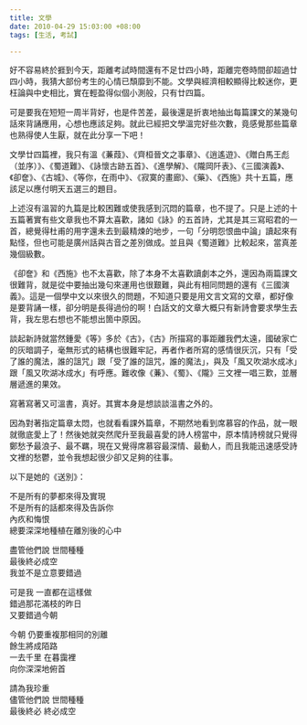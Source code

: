 ```yaml
---
title: 文學
date: 2010-04-29 15:03:00 +08:00
tags: [生活, 考試]

---
```


 好不容易終於捱到今天，距離考試時間還有不足廿四小時，距離完卷時間卻超過廿四小時，我猜大部份考生的心情已頹靡到不能。文學與經濟相較顯得比較迷你，更枉論與中史相比，實在輕盈得似個小測般，只有廿四篇。  
  
 可是要我在短短一周半背好，也是件苦差，最後還是折衷地抽出每篇課文的某幾句話來背誦應用，心想也應該足夠。就此已經把文學溫完好些次數，竟感覺那些篇章也熟得使人生厭，就在此分享一下吧！  
  
 文學廿四篇裡，我只有溫《蒹葭》、《齊桓晉文之事章》、《逍遙遊》、《贈白馬王彪（並序）》、《蜀道難》、《詠懷古跡五首》、《進學解》、《隴岡阡表》、《三國演義》、《卻奩》、《古城》、《等你，在雨中》、《寂寞的畫廊》、《藥》、《西施》共十五篇，應該足以應付明天五選三的題目。  
  
 上述沒有溫習的九篇是比較困難或使我感到沉悶的篇章，也不提了。只是上述的十五篇著實有些文章我也不算太喜歡，諸如《詠》的五首詩，尤其是其三寫昭君的一首，總覺得杜甫的用字還未去到最精煉的地步，一句「分明怨恨曲中論」讀起來有點怪，但也可能是廣州話與古音之差別做成。並且與《蜀道難》比較起來，當真差幾個級數。  
  
 《卻奩》和《西施》也不太喜歡，除了本身不太喜歡讀劇本之外，還因為兩篇課文很難背，就是從中要抽出幾句來運用也很艱難，與此有相同問題的還有《三國演義》。這是一個學中文以來很久的問題，不知道只要是用文言文寫的文章，都好像是要背誦一樣，卻分明是長得過份的啊！白話文的文章大概只有新詩會要求學生去背，我左思右想也不能想出箇中原因。  
  
 談起新詩就當然鍾愛《等》多於《古》，《古》所描寫的事距離我們太遠，國破家亡的灰暗調子，毫無形式的結構也很難牢記，再者作者所寫的感情很灰沉，只有「受了誰的魔法，誰的詛咒」跟「受了誰的詛咒，誰的魔法」，與及「風又吹湖水成冰」跟「風又吹湖冰成水」有呼應。難收像《蒹》、《蜀》、《隴》三文裡一唱三歎，並層層遞進的果效。  
  
 寫著寫著又可溫書，真好。其實本身是想談談溫書之外的。  
  
 因為對著指定篇章太悶，也就看看課外篇章，不期然地看到席慕容的作品，就一眼就徹底愛上了！然後她就突然爬升至我最喜愛的詩人榜當中，原本情詩榜就只覺得鄭愁予最浪子、最不羈，現在又覺得席慕容最深情、最動人，而且我能迅速感受詩文裡的愁鬱，並令我想起很少卻又足夠的往事。  
  
 以下是她的《送別》：  
  
  
不是所有的夢都來得及實現  
不是所有的話都來得及告訴你  
內疚和悔恨  
總要深深地種植在離別後的心中  
  
盡管他們說 世間種種  
最後終必成空  
我並不是立意要錯過  
  
可是我 一直都在這樣做  
錯過那花滿枝的昨日  
又要錯過今朝  
  
今朝 仍要重複那相同的別離  
餘生將成陌路  
一去千里 在暮靄裡  
向你深深地俯首  
  
請為我珍重  
儘管他們說 世間種種  
最後終必 終必成空  
